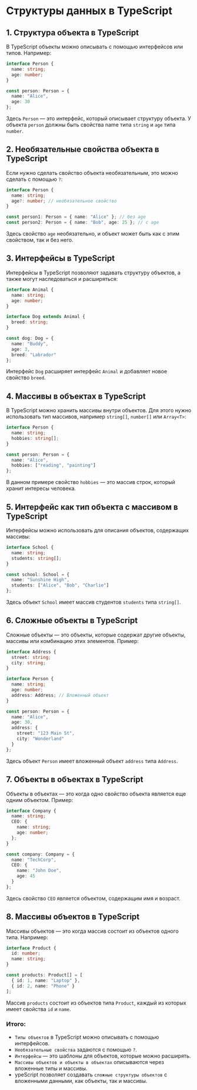 # Структуры данных в TypeScript
## 1. Структура объекта в TypeScript
В TypeScript объекты можно описывать с помощью интерфейсов или типов. Например:
```typescript
interface Person {
  name: string;
  age: number;
}

const person: Person = {
  name: "Alice",
  age: 30
};
```
Здесь `Person` — это интерфейс, который описывает структуру объекта. У объекта `person` должны быть свойства name типа `string` и `age` типа `number`.

## 2. Необязательные свойства объекта в TypeScript
Если нужно сделать свойство объекта необязательным, это можно сделать с помощью `?`:
```typescript
interface Person {
  name: string;
  age?: number; // необязательное свойство
}

const person1: Person = { name: "Alice" }; // без age
const person2: Person = { name: "Bob", age: 25 }; // с age
```
Здесь свойство `age` необязательно, и объект может быть как с этим свойством, так и без него.

## 3. Интерфейсы в TypeScript
Интерфейсы в TypeScript позволяют задавать структуру объектов, а также могут наследоваться и расширяться:
```typescript
interface Animal {
  name: string;
  age: number;
}

interface Dog extends Animal {
  breed: string;
}

const dog: Dog = {
  name: "Buddy",
  age: 3,
  breed: "Labrador"
};
```
Интерфейс `Dog` расширяет интерфейс `Animal` и добавляет новое свойство `breed`.

## 4. Массивы в объектах в TypeScript
В TypeScript можно хранить массивы внутри объектов. Для этого нужно использовать тип массивов, например `string[]`, `number[]` или `Array<T>`:
```typescript
interface Person {
  name: string;
  hobbies: string[];
}

const person: Person = {
  name: "Alice",
  hobbies: ["reading", "painting"]
};
```
В данном примере свойство `hobbies` — это массив строк, который хранит интересы человека.

## 5. Интерфейс как тип объекта с массивом в TypeScript
Интерфейсы можно использовать для описания объектов, содержащих массивы:
```typescript
interface School {
  name: string;
  students: string[];
}

const school: School = {
  name: "Sunshine High",
  students: ["Alice", "Bob", "Charlie"]
};
```
Здесь объект `School` имеет массив студентов `students` типа `string[]`.

## 6. Сложные объекты в TypeScript
Сложные объекты — это объекты, которые содержат другие объекты, массивы или комбинацию этих элементов. Пример:
```typescript
interface Address {
  street: string;
  city: string;
}

interface Person {
  name: string;
  age: number;
  address: Address; // Вложенный объект
}

const person: Person = {
  name: "Alice",
  age: 30,
  address: {
    street: "123 Main St",
    city: "Wonderland"
  }
};
```
Здесь объект `Person` имеет вложенный объект `address` типа `Address`.

## 7. Объекты в объектах в TypeScript
Объекты в объектах — это когда одно свойство объекта является еще одним объектом. Пример:
```typescript
interface Company {
  name: string;
  CEO: {
    name: string;
    age: number;
  };
}

const company: Company = {
  name: "TechCorp",
  CEO: {
    name: "John Doe",
    age: 45
  }
};
```
Здесь свойство `CEO` является объектом, содержащим имя и возраст.

## 8. Массивы объектов в TypeScript
Массивы объектов — это когда массив состоит из объектов одного типа. Например:
```typescript
interface Product {
  id: number;
  name: string;
}

const products: Product[] = [
  { id: 1, name: "Laptop" },
  { id: 2, name: "Phone" }
];
```
Массив `products` состоит из объектов типа `Product`, каждый из которых имеет свойства `id` и `name`.

### Итого:
- `Типы объектов` в TypeScript можно описывать с помощью интерфейсов.
- `Необязательные свойства` задаются с помощью `?`.
- `Интерфейсы` — это шаблоны для объектов, которые можно расширять.
- `Массивы объектов и объекты в объектах` описываются через вложенные типы и массивы.
- ypeScript позволяет создавать `сложные структуры объектов` с вложенными данными, как объекты, так и массивы.
